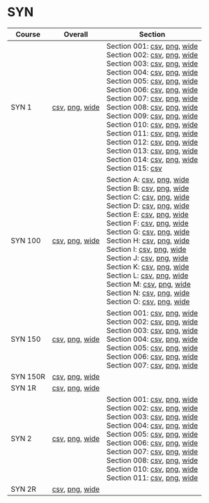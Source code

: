 # SYN

| Course | Overall | Section |
| ------ | ------- | ------- |
| SYN 1 | [csv](https://github.com/UCSD-Historical-Enrollment-Data/2025Winter/blob/main/overall/SYN%201.csv), [png](https://raw.githubusercontent.com/UCSD-Historical-Enrollment-Data/2025Winter/main/plot_overall/SYN%201.png), [wide](https://raw.githubusercontent.com/UCSD-Historical-Enrollment-Data/2025Winter/main/plot_overall_wide/SYN%201.png) | Section 001: [csv](https://github.com/UCSD-Historical-Enrollment-Data/2025Winter/blob/main/section/SYN%201_001.csv), [png](https://raw.githubusercontent.com/UCSD-Historical-Enrollment-Data/2025Winter/main/plot_section/SYN%201_001.png), [wide](https://raw.githubusercontent.com/UCSD-Historical-Enrollment-Data/2025Winter/main/plot_section_wide/SYN%201_001.png)<br>Section 002: [csv](https://github.com/UCSD-Historical-Enrollment-Data/2025Winter/blob/main/section/SYN%201_002.csv), [png](https://raw.githubusercontent.com/UCSD-Historical-Enrollment-Data/2025Winter/main/plot_section/SYN%201_002.png), [wide](https://raw.githubusercontent.com/UCSD-Historical-Enrollment-Data/2025Winter/main/plot_section_wide/SYN%201_002.png)<br>Section 003: [csv](https://github.com/UCSD-Historical-Enrollment-Data/2025Winter/blob/main/section/SYN%201_003.csv), [png](https://raw.githubusercontent.com/UCSD-Historical-Enrollment-Data/2025Winter/main/plot_section/SYN%201_003.png), [wide](https://raw.githubusercontent.com/UCSD-Historical-Enrollment-Data/2025Winter/main/plot_section_wide/SYN%201_003.png)<br>Section 004: [csv](https://github.com/UCSD-Historical-Enrollment-Data/2025Winter/blob/main/section/SYN%201_004.csv), [png](https://raw.githubusercontent.com/UCSD-Historical-Enrollment-Data/2025Winter/main/plot_section/SYN%201_004.png), [wide](https://raw.githubusercontent.com/UCSD-Historical-Enrollment-Data/2025Winter/main/plot_section_wide/SYN%201_004.png)<br>Section 005: [csv](https://github.com/UCSD-Historical-Enrollment-Data/2025Winter/blob/main/section/SYN%201_005.csv), [png](https://raw.githubusercontent.com/UCSD-Historical-Enrollment-Data/2025Winter/main/plot_section/SYN%201_005.png), [wide](https://raw.githubusercontent.com/UCSD-Historical-Enrollment-Data/2025Winter/main/plot_section_wide/SYN%201_005.png)<br>Section 006: [csv](https://github.com/UCSD-Historical-Enrollment-Data/2025Winter/blob/main/section/SYN%201_006.csv), [png](https://raw.githubusercontent.com/UCSD-Historical-Enrollment-Data/2025Winter/main/plot_section/SYN%201_006.png), [wide](https://raw.githubusercontent.com/UCSD-Historical-Enrollment-Data/2025Winter/main/plot_section_wide/SYN%201_006.png)<br>Section 007: [csv](https://github.com/UCSD-Historical-Enrollment-Data/2025Winter/blob/main/section/SYN%201_007.csv), [png](https://raw.githubusercontent.com/UCSD-Historical-Enrollment-Data/2025Winter/main/plot_section/SYN%201_007.png), [wide](https://raw.githubusercontent.com/UCSD-Historical-Enrollment-Data/2025Winter/main/plot_section_wide/SYN%201_007.png)<br>Section 008: [csv](https://github.com/UCSD-Historical-Enrollment-Data/2025Winter/blob/main/section/SYN%201_008.csv), [png](https://raw.githubusercontent.com/UCSD-Historical-Enrollment-Data/2025Winter/main/plot_section/SYN%201_008.png), [wide](https://raw.githubusercontent.com/UCSD-Historical-Enrollment-Data/2025Winter/main/plot_section_wide/SYN%201_008.png)<br>Section 009: [csv](https://github.com/UCSD-Historical-Enrollment-Data/2025Winter/blob/main/section/SYN%201_009.csv), [png](https://raw.githubusercontent.com/UCSD-Historical-Enrollment-Data/2025Winter/main/plot_section/SYN%201_009.png), [wide](https://raw.githubusercontent.com/UCSD-Historical-Enrollment-Data/2025Winter/main/plot_section_wide/SYN%201_009.png)<br>Section 010: [csv](https://github.com/UCSD-Historical-Enrollment-Data/2025Winter/blob/main/section/SYN%201_010.csv), [png](https://raw.githubusercontent.com/UCSD-Historical-Enrollment-Data/2025Winter/main/plot_section/SYN%201_010.png), [wide](https://raw.githubusercontent.com/UCSD-Historical-Enrollment-Data/2025Winter/main/plot_section_wide/SYN%201_010.png)<br>Section 011: [csv](https://github.com/UCSD-Historical-Enrollment-Data/2025Winter/blob/main/section/SYN%201_011.csv), [png](https://raw.githubusercontent.com/UCSD-Historical-Enrollment-Data/2025Winter/main/plot_section/SYN%201_011.png), [wide](https://raw.githubusercontent.com/UCSD-Historical-Enrollment-Data/2025Winter/main/plot_section_wide/SYN%201_011.png)<br>Section 012: [csv](https://github.com/UCSD-Historical-Enrollment-Data/2025Winter/blob/main/section/SYN%201_012.csv), [png](https://raw.githubusercontent.com/UCSD-Historical-Enrollment-Data/2025Winter/main/plot_section/SYN%201_012.png), [wide](https://raw.githubusercontent.com/UCSD-Historical-Enrollment-Data/2025Winter/main/plot_section_wide/SYN%201_012.png)<br>Section 013: [csv](https://github.com/UCSD-Historical-Enrollment-Data/2025Winter/blob/main/section/SYN%201_013.csv), [png](https://raw.githubusercontent.com/UCSD-Historical-Enrollment-Data/2025Winter/main/plot_section/SYN%201_013.png), [wide](https://raw.githubusercontent.com/UCSD-Historical-Enrollment-Data/2025Winter/main/plot_section_wide/SYN%201_013.png)<br>Section 014: [csv](https://github.com/UCSD-Historical-Enrollment-Data/2025Winter/blob/main/section/SYN%201_014.csv), [png](https://raw.githubusercontent.com/UCSD-Historical-Enrollment-Data/2025Winter/main/plot_section/SYN%201_014.png), [wide](https://raw.githubusercontent.com/UCSD-Historical-Enrollment-Data/2025Winter/main/plot_section_wide/SYN%201_014.png)<br>Section 015: [csv](https://github.com/UCSD-Historical-Enrollment-Data/2025Winter/blob/main/section/SYN%201_015.csv) |
| SYN 100 | [csv](https://github.com/UCSD-Historical-Enrollment-Data/2025Winter/blob/main/overall/SYN%20100.csv), [png](https://raw.githubusercontent.com/UCSD-Historical-Enrollment-Data/2025Winter/main/plot_overall/SYN%20100.png), [wide](https://raw.githubusercontent.com/UCSD-Historical-Enrollment-Data/2025Winter/main/plot_overall_wide/SYN%20100.png) | Section A: [csv](https://github.com/UCSD-Historical-Enrollment-Data/2025Winter/blob/main/section/SYN%20100_A.csv), [png](https://raw.githubusercontent.com/UCSD-Historical-Enrollment-Data/2025Winter/main/plot_section/SYN%20100_A.png), [wide](https://raw.githubusercontent.com/UCSD-Historical-Enrollment-Data/2025Winter/main/plot_section_wide/SYN%20100_A.png)<br>Section B: [csv](https://github.com/UCSD-Historical-Enrollment-Data/2025Winter/blob/main/section/SYN%20100_B.csv), [png](https://raw.githubusercontent.com/UCSD-Historical-Enrollment-Data/2025Winter/main/plot_section/SYN%20100_B.png), [wide](https://raw.githubusercontent.com/UCSD-Historical-Enrollment-Data/2025Winter/main/plot_section_wide/SYN%20100_B.png)<br>Section C: [csv](https://github.com/UCSD-Historical-Enrollment-Data/2025Winter/blob/main/section/SYN%20100_C.csv), [png](https://raw.githubusercontent.com/UCSD-Historical-Enrollment-Data/2025Winter/main/plot_section/SYN%20100_C.png), [wide](https://raw.githubusercontent.com/UCSD-Historical-Enrollment-Data/2025Winter/main/plot_section_wide/SYN%20100_C.png)<br>Section D: [csv](https://github.com/UCSD-Historical-Enrollment-Data/2025Winter/blob/main/section/SYN%20100_D.csv), [png](https://raw.githubusercontent.com/UCSD-Historical-Enrollment-Data/2025Winter/main/plot_section/SYN%20100_D.png), [wide](https://raw.githubusercontent.com/UCSD-Historical-Enrollment-Data/2025Winter/main/plot_section_wide/SYN%20100_D.png)<br>Section E: [csv](https://github.com/UCSD-Historical-Enrollment-Data/2025Winter/blob/main/section/SYN%20100_E.csv), [png](https://raw.githubusercontent.com/UCSD-Historical-Enrollment-Data/2025Winter/main/plot_section/SYN%20100_E.png), [wide](https://raw.githubusercontent.com/UCSD-Historical-Enrollment-Data/2025Winter/main/plot_section_wide/SYN%20100_E.png)<br>Section F: [csv](https://github.com/UCSD-Historical-Enrollment-Data/2025Winter/blob/main/section/SYN%20100_F.csv), [png](https://raw.githubusercontent.com/UCSD-Historical-Enrollment-Data/2025Winter/main/plot_section/SYN%20100_F.png), [wide](https://raw.githubusercontent.com/UCSD-Historical-Enrollment-Data/2025Winter/main/plot_section_wide/SYN%20100_F.png)<br>Section G: [csv](https://github.com/UCSD-Historical-Enrollment-Data/2025Winter/blob/main/section/SYN%20100_G.csv), [png](https://raw.githubusercontent.com/UCSD-Historical-Enrollment-Data/2025Winter/main/plot_section/SYN%20100_G.png), [wide](https://raw.githubusercontent.com/UCSD-Historical-Enrollment-Data/2025Winter/main/plot_section_wide/SYN%20100_G.png)<br>Section H: [csv](https://github.com/UCSD-Historical-Enrollment-Data/2025Winter/blob/main/section/SYN%20100_H.csv), [png](https://raw.githubusercontent.com/UCSD-Historical-Enrollment-Data/2025Winter/main/plot_section/SYN%20100_H.png), [wide](https://raw.githubusercontent.com/UCSD-Historical-Enrollment-Data/2025Winter/main/plot_section_wide/SYN%20100_H.png)<br>Section I: [csv](https://github.com/UCSD-Historical-Enrollment-Data/2025Winter/blob/main/section/SYN%20100_I.csv), [png](https://raw.githubusercontent.com/UCSD-Historical-Enrollment-Data/2025Winter/main/plot_section/SYN%20100_I.png), [wide](https://raw.githubusercontent.com/UCSD-Historical-Enrollment-Data/2025Winter/main/plot_section_wide/SYN%20100_I.png)<br>Section J: [csv](https://github.com/UCSD-Historical-Enrollment-Data/2025Winter/blob/main/section/SYN%20100_J.csv), [png](https://raw.githubusercontent.com/UCSD-Historical-Enrollment-Data/2025Winter/main/plot_section/SYN%20100_J.png), [wide](https://raw.githubusercontent.com/UCSD-Historical-Enrollment-Data/2025Winter/main/plot_section_wide/SYN%20100_J.png)<br>Section K: [csv](https://github.com/UCSD-Historical-Enrollment-Data/2025Winter/blob/main/section/SYN%20100_K.csv), [png](https://raw.githubusercontent.com/UCSD-Historical-Enrollment-Data/2025Winter/main/plot_section/SYN%20100_K.png), [wide](https://raw.githubusercontent.com/UCSD-Historical-Enrollment-Data/2025Winter/main/plot_section_wide/SYN%20100_K.png)<br>Section L: [csv](https://github.com/UCSD-Historical-Enrollment-Data/2025Winter/blob/main/section/SYN%20100_L.csv), [png](https://raw.githubusercontent.com/UCSD-Historical-Enrollment-Data/2025Winter/main/plot_section/SYN%20100_L.png), [wide](https://raw.githubusercontent.com/UCSD-Historical-Enrollment-Data/2025Winter/main/plot_section_wide/SYN%20100_L.png)<br>Section M: [csv](https://github.com/UCSD-Historical-Enrollment-Data/2025Winter/blob/main/section/SYN%20100_M.csv), [png](https://raw.githubusercontent.com/UCSD-Historical-Enrollment-Data/2025Winter/main/plot_section/SYN%20100_M.png), [wide](https://raw.githubusercontent.com/UCSD-Historical-Enrollment-Data/2025Winter/main/plot_section_wide/SYN%20100_M.png)<br>Section N: [csv](https://github.com/UCSD-Historical-Enrollment-Data/2025Winter/blob/main/section/SYN%20100_N.csv), [png](https://raw.githubusercontent.com/UCSD-Historical-Enrollment-Data/2025Winter/main/plot_section/SYN%20100_N.png), [wide](https://raw.githubusercontent.com/UCSD-Historical-Enrollment-Data/2025Winter/main/plot_section_wide/SYN%20100_N.png)<br>Section O: [csv](https://github.com/UCSD-Historical-Enrollment-Data/2025Winter/blob/main/section/SYN%20100_O.csv), [png](https://raw.githubusercontent.com/UCSD-Historical-Enrollment-Data/2025Winter/main/plot_section/SYN%20100_O.png), [wide](https://raw.githubusercontent.com/UCSD-Historical-Enrollment-Data/2025Winter/main/plot_section_wide/SYN%20100_O.png) |
| SYN 150 | [csv](https://github.com/UCSD-Historical-Enrollment-Data/2025Winter/blob/main/overall/SYN%20150.csv), [png](https://raw.githubusercontent.com/UCSD-Historical-Enrollment-Data/2025Winter/main/plot_overall/SYN%20150.png), [wide](https://raw.githubusercontent.com/UCSD-Historical-Enrollment-Data/2025Winter/main/plot_overall_wide/SYN%20150.png) | Section 001: [csv](https://github.com/UCSD-Historical-Enrollment-Data/2025Winter/blob/main/section/SYN%20150_001.csv), [png](https://raw.githubusercontent.com/UCSD-Historical-Enrollment-Data/2025Winter/main/plot_section/SYN%20150_001.png), [wide](https://raw.githubusercontent.com/UCSD-Historical-Enrollment-Data/2025Winter/main/plot_section_wide/SYN%20150_001.png)<br>Section 002: [csv](https://github.com/UCSD-Historical-Enrollment-Data/2025Winter/blob/main/section/SYN%20150_002.csv), [png](https://raw.githubusercontent.com/UCSD-Historical-Enrollment-Data/2025Winter/main/plot_section/SYN%20150_002.png), [wide](https://raw.githubusercontent.com/UCSD-Historical-Enrollment-Data/2025Winter/main/plot_section_wide/SYN%20150_002.png)<br>Section 003: [csv](https://github.com/UCSD-Historical-Enrollment-Data/2025Winter/blob/main/section/SYN%20150_003.csv), [png](https://raw.githubusercontent.com/UCSD-Historical-Enrollment-Data/2025Winter/main/plot_section/SYN%20150_003.png), [wide](https://raw.githubusercontent.com/UCSD-Historical-Enrollment-Data/2025Winter/main/plot_section_wide/SYN%20150_003.png)<br>Section 004: [csv](https://github.com/UCSD-Historical-Enrollment-Data/2025Winter/blob/main/section/SYN%20150_004.csv), [png](https://raw.githubusercontent.com/UCSD-Historical-Enrollment-Data/2025Winter/main/plot_section/SYN%20150_004.png), [wide](https://raw.githubusercontent.com/UCSD-Historical-Enrollment-Data/2025Winter/main/plot_section_wide/SYN%20150_004.png)<br>Section 005: [csv](https://github.com/UCSD-Historical-Enrollment-Data/2025Winter/blob/main/section/SYN%20150_005.csv), [png](https://raw.githubusercontent.com/UCSD-Historical-Enrollment-Data/2025Winter/main/plot_section/SYN%20150_005.png), [wide](https://raw.githubusercontent.com/UCSD-Historical-Enrollment-Data/2025Winter/main/plot_section_wide/SYN%20150_005.png)<br>Section 006: [csv](https://github.com/UCSD-Historical-Enrollment-Data/2025Winter/blob/main/section/SYN%20150_006.csv), [png](https://raw.githubusercontent.com/UCSD-Historical-Enrollment-Data/2025Winter/main/plot_section/SYN%20150_006.png), [wide](https://raw.githubusercontent.com/UCSD-Historical-Enrollment-Data/2025Winter/main/plot_section_wide/SYN%20150_006.png)<br>Section 007: [csv](https://github.com/UCSD-Historical-Enrollment-Data/2025Winter/blob/main/section/SYN%20150_007.csv), [png](https://raw.githubusercontent.com/UCSD-Historical-Enrollment-Data/2025Winter/main/plot_section/SYN%20150_007.png), [wide](https://raw.githubusercontent.com/UCSD-Historical-Enrollment-Data/2025Winter/main/plot_section_wide/SYN%20150_007.png) |
| SYN 150R | [csv](https://github.com/UCSD-Historical-Enrollment-Data/2025Winter/blob/main/overall/SYN%20150R.csv), [png](https://raw.githubusercontent.com/UCSD-Historical-Enrollment-Data/2025Winter/main/plot_overall/SYN%20150R.png), [wide](https://raw.githubusercontent.com/UCSD-Historical-Enrollment-Data/2025Winter/main/plot_overall_wide/SYN%20150R.png) |  |
| SYN 1R | [csv](https://github.com/UCSD-Historical-Enrollment-Data/2025Winter/blob/main/overall/SYN%201R.csv), [png](https://raw.githubusercontent.com/UCSD-Historical-Enrollment-Data/2025Winter/main/plot_overall/SYN%201R.png), [wide](https://raw.githubusercontent.com/UCSD-Historical-Enrollment-Data/2025Winter/main/plot_overall_wide/SYN%201R.png) |  |
| SYN 2 | [csv](https://github.com/UCSD-Historical-Enrollment-Data/2025Winter/blob/main/overall/SYN%202.csv), [png](https://raw.githubusercontent.com/UCSD-Historical-Enrollment-Data/2025Winter/main/plot_overall/SYN%202.png), [wide](https://raw.githubusercontent.com/UCSD-Historical-Enrollment-Data/2025Winter/main/plot_overall_wide/SYN%202.png) | Section 001: [csv](https://github.com/UCSD-Historical-Enrollment-Data/2025Winter/blob/main/section/SYN%202_001.csv), [png](https://raw.githubusercontent.com/UCSD-Historical-Enrollment-Data/2025Winter/main/plot_section/SYN%202_001.png), [wide](https://raw.githubusercontent.com/UCSD-Historical-Enrollment-Data/2025Winter/main/plot_section_wide/SYN%202_001.png)<br>Section 002: [csv](https://github.com/UCSD-Historical-Enrollment-Data/2025Winter/blob/main/section/SYN%202_002.csv), [png](https://raw.githubusercontent.com/UCSD-Historical-Enrollment-Data/2025Winter/main/plot_section/SYN%202_002.png), [wide](https://raw.githubusercontent.com/UCSD-Historical-Enrollment-Data/2025Winter/main/plot_section_wide/SYN%202_002.png)<br>Section 003: [csv](https://github.com/UCSD-Historical-Enrollment-Data/2025Winter/blob/main/section/SYN%202_003.csv), [png](https://raw.githubusercontent.com/UCSD-Historical-Enrollment-Data/2025Winter/main/plot_section/SYN%202_003.png), [wide](https://raw.githubusercontent.com/UCSD-Historical-Enrollment-Data/2025Winter/main/plot_section_wide/SYN%202_003.png)<br>Section 004: [csv](https://github.com/UCSD-Historical-Enrollment-Data/2025Winter/blob/main/section/SYN%202_004.csv), [png](https://raw.githubusercontent.com/UCSD-Historical-Enrollment-Data/2025Winter/main/plot_section/SYN%202_004.png), [wide](https://raw.githubusercontent.com/UCSD-Historical-Enrollment-Data/2025Winter/main/plot_section_wide/SYN%202_004.png)<br>Section 005: [csv](https://github.com/UCSD-Historical-Enrollment-Data/2025Winter/blob/main/section/SYN%202_005.csv), [png](https://raw.githubusercontent.com/UCSD-Historical-Enrollment-Data/2025Winter/main/plot_section/SYN%202_005.png), [wide](https://raw.githubusercontent.com/UCSD-Historical-Enrollment-Data/2025Winter/main/plot_section_wide/SYN%202_005.png)<br>Section 006: [csv](https://github.com/UCSD-Historical-Enrollment-Data/2025Winter/blob/main/section/SYN%202_006.csv), [png](https://raw.githubusercontent.com/UCSD-Historical-Enrollment-Data/2025Winter/main/plot_section/SYN%202_006.png), [wide](https://raw.githubusercontent.com/UCSD-Historical-Enrollment-Data/2025Winter/main/plot_section_wide/SYN%202_006.png)<br>Section 007: [csv](https://github.com/UCSD-Historical-Enrollment-Data/2025Winter/blob/main/section/SYN%202_007.csv), [png](https://raw.githubusercontent.com/UCSD-Historical-Enrollment-Data/2025Winter/main/plot_section/SYN%202_007.png), [wide](https://raw.githubusercontent.com/UCSD-Historical-Enrollment-Data/2025Winter/main/plot_section_wide/SYN%202_007.png)<br>Section 008: [csv](https://github.com/UCSD-Historical-Enrollment-Data/2025Winter/blob/main/section/SYN%202_008.csv), [png](https://raw.githubusercontent.com/UCSD-Historical-Enrollment-Data/2025Winter/main/plot_section/SYN%202_008.png), [wide](https://raw.githubusercontent.com/UCSD-Historical-Enrollment-Data/2025Winter/main/plot_section_wide/SYN%202_008.png)<br>Section 010: [csv](https://github.com/UCSD-Historical-Enrollment-Data/2025Winter/blob/main/section/SYN%202_010.csv), [png](https://raw.githubusercontent.com/UCSD-Historical-Enrollment-Data/2025Winter/main/plot_section/SYN%202_010.png), [wide](https://raw.githubusercontent.com/UCSD-Historical-Enrollment-Data/2025Winter/main/plot_section_wide/SYN%202_010.png)<br>Section 011: [csv](https://github.com/UCSD-Historical-Enrollment-Data/2025Winter/blob/main/section/SYN%202_011.csv), [png](https://raw.githubusercontent.com/UCSD-Historical-Enrollment-Data/2025Winter/main/plot_section/SYN%202_011.png), [wide](https://raw.githubusercontent.com/UCSD-Historical-Enrollment-Data/2025Winter/main/plot_section_wide/SYN%202_011.png) |
| SYN 2R | [csv](https://github.com/UCSD-Historical-Enrollment-Data/2025Winter/blob/main/overall/SYN%202R.csv), [png](https://raw.githubusercontent.com/UCSD-Historical-Enrollment-Data/2025Winter/main/plot_overall/SYN%202R.png), [wide](https://raw.githubusercontent.com/UCSD-Historical-Enrollment-Data/2025Winter/main/plot_overall_wide/SYN%202R.png) |  |

